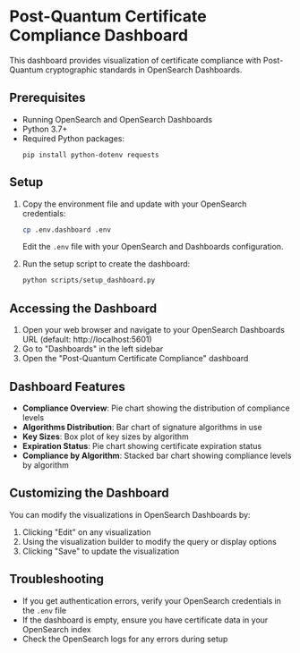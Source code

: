 # Post-Quantum Certificate Compliance Dashboard

This dashboard provides visualization of certificate compliance with Post-Quantum cryptographic standards in OpenSearch Dashboards.

## Prerequisites

- Running OpenSearch and OpenSearch Dashboards
- Python 3.7+
- Required Python packages:
  ```
  pip install python-dotenv requests
  ```

## Setup

1. Copy the environment file and update with your OpenSearch credentials:
   ```bash
   cp .env.dashboard .env
   ```
   Edit the `.env` file with your OpenSearch and Dashboards configuration.

2. Run the setup script to create the dashboard:
   ```bash
   python scripts/setup_dashboard.py
   ```

## Accessing the Dashboard

1. Open your web browser and navigate to your OpenSearch Dashboards URL (default: http://localhost:5601)
2. Go to "Dashboards" in the left sidebar
3. Open the "Post-Quantum Certificate Compliance" dashboard

## Dashboard Features

- **Compliance Overview**: Pie chart showing the distribution of compliance levels
- **Algorithms Distribution**: Bar chart of signature algorithms in use
- **Key Sizes**: Box plot of key sizes by algorithm
- **Expiration Status**: Pie chart showing certificate expiration status
- **Compliance by Algorithm**: Stacked bar chart showing compliance levels by algorithm

## Customizing the Dashboard

You can modify the visualizations in OpenSearch Dashboards by:

1. Clicking "Edit" on any visualization
2. Using the visualization builder to modify the query or display options
3. Clicking "Save" to update the visualization

## Troubleshooting

- If you get authentication errors, verify your OpenSearch credentials in the `.env` file
- If the dashboard is empty, ensure you have certificate data in your OpenSearch index
- Check the OpenSearch logs for any errors during setup
